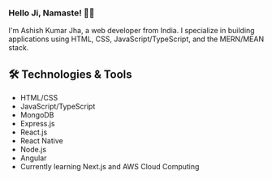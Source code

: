 ### Hello Ji, Namaste! 👋🙏

I'm Ashish Kumar Jha, a web developer from India. I specialize in building applications using HTML, CSS, JavaScript/TypeScript, and the MERN/MEAN stack.

## 🛠️ Technologies & Tools

- HTML/CSS
- JavaScript/TypeScript
- MongoDB
- Express.js
- React.js
- React Native 
- Node.js
- Angular
- Currently learning Next.js and AWS Cloud Computing
